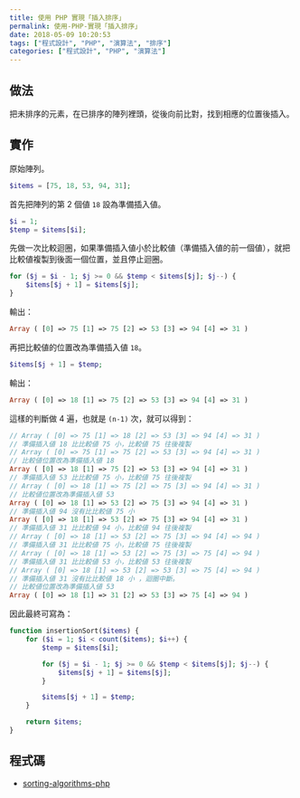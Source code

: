 ```yaml
---
title: 使用 PHP 實現「插入排序」
permalink: 使用-PHP-實現「插入排序」
date: 2018-05-09 10:20:53
tags: ["程式設計", "PHP", "演算法", "排序"]
categories: ["程式設計", "PHP", "演算法"]
---
```


## 做法

把未排序的元素，在已排序的陣列裡頭，從後向前比對，找到相應的位置後插入。

## 實作

原始陣列。

```PHP
$items = [75, 18, 53, 94, 31];
```

首先把陣列的第 2 個値 `18` 設為準備插入値。

```PHP
$i = 1;
$temp = $items[$i];
```

先做一次比較迴圈，如果準備插入値小於比較値（準備插入値的前一個値），就把比較値複製到後面一個位置，並且停止迴圈。

```PHP
for ($j = $i - 1; $j >= 0 && $temp < $items[$j]; $j--) {
    $items[$j + 1] = $items[$j];
}
```

輸出：

```PHP
Array ( [0] => 75 [1] => 75 [2] => 53 [3] => 94 [4] => 31 )
```

再把比較値的位置改為準備插入値 `18`。

```PHP
$items[$j + 1] = $temp;
```

輸出：

```PHP
Array ( [0] => 18 [1] => 75 [2] => 53 [3] => 94 [4] => 31 )
```

這樣的判斷做 4 遍，也就是 `(n-1)` 次，就可以得到：

```PHP
// Array ( [0] => 75 [1] => 18 [2] => 53 [3] => 94 [4] => 31 )
// 準備插入値 18 比比較値 75 小，比較値 75 往後複製
// Array ( [0] => 75 [1] => 75 [2] => 53 [3] => 94 [4] => 31 )
// 比較値位置改為準備插入値 18
Array ( [0] => 18 [1] => 75 [2] => 53 [3] => 94 [4] => 31 )
// 準備插入値 53 比比較値 75 小，比較値 75 往後複製
// Array ( [0] => 18 [1] => 75 [2] => 75 [3] => 94 [4] => 31 )
// 比較値位置改為準備插入値 53
Array ( [0] => 18 [1] => 53 [2] => 75 [3] => 94 [4] => 31 )
// 準備插入値 94 沒有比比較値 75 小
Array ( [0] => 18 [1] => 53 [2] => 75 [3] => 94 [4] => 31 )
// 準備插入値 31 比比較値 94 小，比較値 94 往後複製
// Array ( [0] => 18 [1] => 53 [2] => 75 [3] => 94 [4] => 94 )
// 準備插入値 31 比比較値 75 小，比較値 75 往後複製
// Array ( [0] => 18 [1] => 53 [2] => 75 [3] => 75 [4] => 94 )
// 準備插入値 31 比比較値 53 小，比較値 53 往後複製
// Array ( [0] => 18 [1] => 53 [2] => 53 [3] => 75 [4] => 94 )
// 準備插入値 31 沒有比比較値 18 小 ，迴圈中斷。
// 比較値位置改為準備插入値 53
Array ( [0] => 18 [1] => 31 [2] => 53 [3] => 75 [4] => 94 )
```

因此最終可寫為：

```PHP
function insertionSort($items) {
    for ($i = 1; $i < count($items); $i++) {
        $temp = $items[$i];

        for ($j = $i - 1; $j >= 0 && $temp < $items[$j]; $j--) {
            $items[$j + 1] = $items[$j];
        }

        $items[$j + 1] = $temp;
    }

    return $items;
}
```

## 程式碼

- [sorting-algorithms-php](https://github.com/memochou1993/sorting-algorithms-php)

